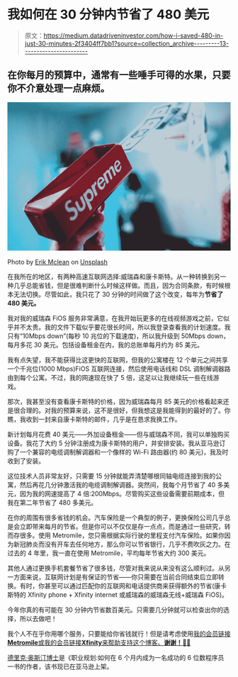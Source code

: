 # 我如何在 30 分钟内节省了 480 美元

> 原文：<https://medium.datadriveninvestor.com/how-i-saved-480-in-just-30-minutes-2f3404ff7bb1?source=collection_archive---------13----------------------->

## 在你每月的预算中，通常有一些唾手可得的水果，只要你不介意处理一点麻烦。

![](img/72c7ba2b3ffefa5db40e19c825047ce9.png)

Photo by [Erik Mclean](https://unsplash.com/@introspectivedsgn?utm_source=medium&utm_medium=referral) on [Unsplash](https://unsplash.com?utm_source=medium&utm_medium=referral)

在我所在的地区，有两种高速互联网选择:威瑞森和康卡斯特。从一种转换到另一种几乎总能省钱，但是很难判断什么时候这样做。而且，因为合同条款，有时候根本无法切换。尽管如此，我只花了 30 分钟的时间做了这个改变，每年为**节省了 480 美元。**

我对我的威瑞森 FiOS 服务非常满意，在我开始玩更多的在线视频游戏之前，它似乎并不太贵。我的文件下载似乎要花很长时间，所以我登录查看我的计划速度。我只有“10Mbps down”(每秒 10 兆位的下载速度)，所以我升级到 50Mbps down，每月多花 30 美元。包括设备租金在内，我的总账单每月约为 85 美元。

我有点失望，我不能获得比这更快的互联网，但我的公寓楼在 12 个单元之间共享一个千兆位(1000 Mbps)FiOS 互联网连接，然后使用电话线和 DSL 调制解调器路由到每个公寓。不过，我的网速现在快了 5 倍，这足以让我继续玩一些在线游戏。

那次，我甚至没有查看康卡斯特的价格，因为威瑞森每月 85 美元的价格看起来还是很合理的。对我的预算来说，这不是很好，但我想这是我能得到的最好的了。你瞧，我收到一封来自康卡斯特的邮件，几乎是在恳求我换工作。

新计划每月花费 40 美元——外加设备租金——但与威瑞森不同，我可以单独购买设备。我花了大约 5 分钟注册成为康卡斯特的用户，并安排安装。我从亚马逊订购了一个兼容的电缆调制解调器和一个像样的 Wi-Fi 路由器(约 80 美元)，我及时收到了安装。

这位技术人员非常友好，只需要 15 分钟就能弄清楚哪根同轴电缆连接到我的公寓，然后再花几分钟激活我的电缆调制解调器。突然间，我每个月节省了 40 多美元，因为我的网速提高了 4 倍:200Mbps。尽管购买这些设备需要前期成本，但我在第二年节省了 480 多美元。

在你的周围有很多省钱的机会。汽车保险是一个典型的例子，更换保险公司几乎总是会立即带来每月的节省。但是你可以不仅仅是存一点点，而是通过一些研究，转而存很多。使用 Metromile，您只需根据实际行驶的里程支付汽车保险。如果你因为新冠肺炎而没有开车去任何地方，那么你可以节省银行，几乎不费吹灰之力。在过去的 4 年里，我一直在使用 Metromile，平均每年节省大约 300 美元。

其他人通过更换手机套餐节省了很多钱，尽管对我来说从来没有这么顺利过。从另一方面来说，互联网计划是有保证的节省——你只需要在当前合同结束后立即转换。有时，你甚至可以通过匹配你的互联网和电话提供商来获得额外的节省(康卡斯特的 Xfinity phone + Xfinity internet 或威瑞森的威瑞森无线+威瑞森 FiOS)。

今年你真的有可能在 30 分钟内节省数百美元。只需要几分钟就可以检查出你的选择，所以去做吧！

我个人不在乎你用哪个服务，只要能给你省钱就行！但是请考虑使用[我的会员链接**Metromile**或](https://www.metromile.com/?utm_campaign=shared_email&utm_content=email&utm_medium=email&utm_source=friendbuy&fbuy_ref_code=pDphA)[我的会员链接**Xfinity**来帮助支持这个博客。**谢谢！**🙏😊](https://l.facebook.com/l.php?u=https%3A%2F%2Fxfin.tv%2F30kPQ29%3Ffbclid%3DIwAR3zB9_dtiGRnbTCab9vw5Qd3ibbNO2JTC2vsURkJsogF819MeNojQ0pVvk&h=AT0UVIVmfNqyM1KZLUnCuU-1x9GUP6nT0mQKek0Okje4j237KvZfoHB--2lXaf0KjHhzjTCj1Mjvq9u5g-ktH7IABez1xjBUs2TYqSywRmaVEpdjlqJhbUnjjQE-geh5&__tn__=H-R&c[0]=AT2CFXNV-Irh7HopSy9Z3pRKgDvC-nza3JpH46VLHuy34z2mU6Nq3r-CALCcRLdW-zwKZ5C0cbBc8cY5mVzgPuRiKrls3Yh_6cly-86PWRtCF-tArV3e42pDJsnJwZnV5n7OBbz8Ev-AP7sHqf9Ln-4TV5JAahjLvysrIJ19y3Q1LQeJ4A)

[德里克·奥斯汀博士](https://www.linkedin.com/in/derek-austin/)是《职业规划:如何在 6 个月内成为一名成功的 6 位数程序员 一书的作者，该书现已在亚马逊上架。